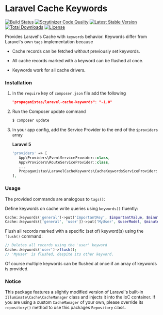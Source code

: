 # Laravel Cache Keywords

[![Build Status](https://travis-ci.org/Propaganistas/Laravel-Cache-Keywords.svg)](https://travis-ci.org/Propaganistas/Laravel-Cache-Keywords)
[![Scrutinizer Code Quality](https://scrutinizer-ci.com/g/Propaganistas/Laravel-Cache-Keywords/badges/quality-score.png?b=master)](https://scrutinizer-ci.com/g/Propaganistas/Laravel-Cache-Keywords/?branch=master)
[![Latest Stable Version](https://poser.pugx.org/propaganistas/laravel-cache-keywords/v/stable)](https://packagist.org/packages/propaganistas/laravel-cache-keywords)
[![Total Downloads](https://poser.pugx.org/propaganistas/laravel-cache-keywords/downloads)](https://packagist.org/packages/propaganistas/laravel-cache-keywords)
[![License](https://poser.pugx.org/propaganistas/laravel-cache-keywords/license)](https://packagist.org/packages/propaganistas/laravel-cache-keywords)

Provides Laravel's Cache with `keywords` behavior. Keywords differ from Laravel's own `tags` implementation because

* Cache records can be fetched *without* previously set keywords.

* All cache records marked with a keyword can be flushed at once.

* Keywords work for all cache drivers.


### Installation

1. In the `require` key of `composer.json` file add the following

    ```json
    "propaganistas/laravel-cache-keywords": "~1.0"
    ```

2. Run the Composer update command

    ```bash
    $ composer update
    ```

3. In your app config, add the Service Provider to the end of the `$providers` array

   **Laravel 5**
     ```php
    'providers' => [
        App\Providers\EventServiceProvider::class,
        App\Providers\RouteServiceProvider::class,
        ...
        Propaganistas\LaravelCacheKeywords\CacheKeywordsServiceProvider::class,
    ],
    ```

### Usage

The provided commands are analogous to `tags()`:

Define keywords on cache write queries using `keywords()` fluently:

```php
Cache::keywords('general')->put('ImportantKey', $importantValue, $minutes);
Cache::keywords(['general', 'user'])->put('MyUser', $userModel, $minutes);
```

Flush all records marked with a specific (set of) keyword(s) using the `flush()` command:
```php
// Deletes all records using the 'user' keyword
Cache::keywords('user')->flush();
// 'MyUser' is flushed, despite its other keyword.
```

Of course multiple keywords can be flushed at once if an array of keywords is provided.


### Notice

This package features a slightly modified version of Laravel's built-in `Illuminate\Cache\CacheManager` class and injects it into the IoC container. If you are using a custom `CacheManager` of your own, please override its `repository()` method to use this packages `Repository` class.
